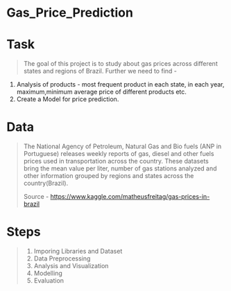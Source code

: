 # Gas_Price_Prediction
>
>
# Task
>The goal of this project is to study about gas prices across different states and regions of Brazil. Further we need to find -
1. Analysis of products - most frequent product in each state, in each year, maximum,minimum average price of different products etc.
2. Create a Model for price prediction.
>
>
# Data
>The National Agency of Petroleum, Natural Gas and Bio fuels (ANP in Portuguese) releases weekly reports of gas, diesel and other fuels prices used in transportation across the country. These datasets bring the mean value per liter, number of gas stations analyzed and other information grouped by regions and states across the country(Brazil).
>
>Source - https://www.kaggle.com/matheusfreitag/gas-prices-in-brazil
>
>
# Steps
>1. Imporing Libraries and Dataset
> 2. Data Preprocessing
> 3. Analysis and Visualization
> 4. Modelling
> 5. Evaluation
